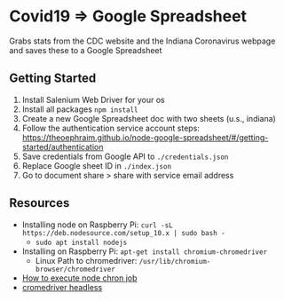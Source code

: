 # Covid19 => Google Spreadsheet #
Grabs stats from the CDC website and the Indiana Coronavirus webpage and saves these to a Google Spreadsheet

## Getting Started ##
1. Install Salenium Web Driver for your os
2. Install all packages `npm install`
3. Create a new Google Spreadsheet doc with two sheets (u.s., indiana)
4. Follow the authentication service account steps: https://theoephraim.github.io/node-google-spreadsheet/#/getting-started/authentication
5. Save credentials from Google API to `./credentials.json`
6. Replace Google sheet ID in `./index.json`
7. Go to document share > share with service email address

## Resources ##
- Installing node on Raspberry Pi: `curl -sL https://deb.nodesource.com/setup_10.x | sudo bash -`
	- `sudo apt install nodejs`
- Installing on Raspberry Pi: `apt-get install chromium-chromedriver`
	- Linux Path to chromedriver: `/usr/lib/chromium-browser/chromedriver`
- [How to execute node chron job](https://stackoverflow.com/questions/5849402/how-can-you-execute-a-node-js-script-via-a-cron-job#5849463)
- [cromedriver headless](https://stackoverflow.com/questions/44197253/headless-automation-with-nodejs-selenium-webdriver#48677891)
